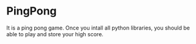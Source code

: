 # PingPong
It is a ping pong game.
Once you intall all python libraries, you should be able to play and store your high score.
